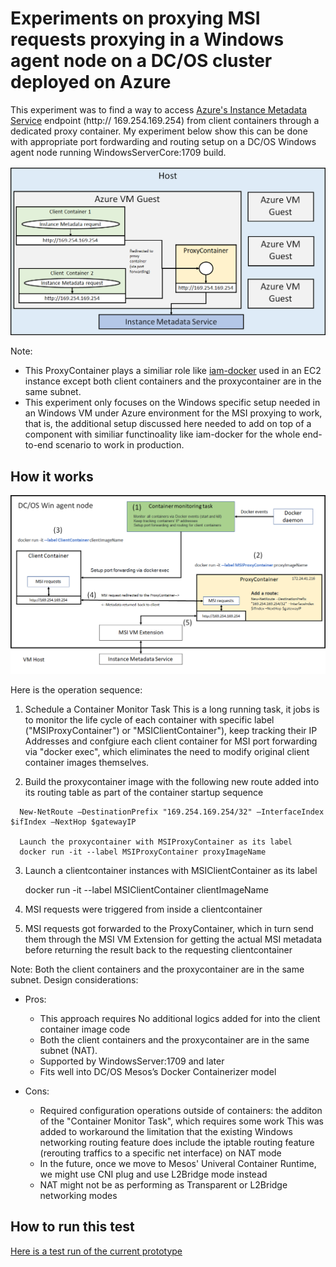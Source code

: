 
# Experiments on proxying MSI requests proxying in a Windows agent node on a DC/OS cluster deployed on Azure 

   This experiment was to find a way to access [Azure's Instance Metadata Service](https://docs.microsoft.com/en-us/azure/virtual-machines/windows/instance-metadata-service) endpoint (http:// 169.254.169.254) from client containers through a dedicated proxy container. My experiment below show this can be done with appropriate port fordwarding and routing setup on a DC/OS Windows agent node running WindowsServerCore:1709 build. 

![Block diagram for Proxying Instance Metadata Service request](https://github.com/soccerGB/MSIExperiment/blob/master/PortForwardingNat/docs/InstanceMetadata.png "Proxying Instance Metadata Service request")


Note: 
- This ProxyContainer plays a similiar role like [iam-docker](https://github.com/swipely/iam-docker) used in an EC2 instance except both client containers and the proxycontainer are in the same subnet. 
- This experiment only focuses on the Windows specific setup needed in an Windows VM under Azure environment for the MSI proxying to work, that is, the additional setup discussed here needed to add on top of a component with similiar functinoality like iam-docker for the whole end-to-end scenario to work in production.

## How it works

![Detailed interaction diagramt](https://github.com/soccerGB/MSIExperiment/blob/master/PortForwardingNat/docs/DetailedMSIPortforwardingComponents.png "Proxying Instance Metadata Service request")

Here is the operation sequence:

   1. Schedule a Container Monitor Task
      This is a long running task, it jobs is to monitor the life cycle of each container with specific label ("MSIProxyContainer")
      or "MSIClientContainer"), keep tracking their IP Addresses and confgiure each client container for MSI port forwarding
      via "docker exec", which eliminates the need to modify original client container images themselves.
   
   2.	Build the proxycontainer image with the following new route added into its routing table 
      as part of the container startup sequence

      New-NetRoute –DestinationPrefix "169.254.169.254/32" –InterfaceIndex $ifIndex –NextHop $gatewayIP

      Launch the proxycontainer with MSIProxyContainer as its label
      docker run -it --label MSIProxyContainer proxyImageName 

   3.	Launch a clientcontainer instances with MSIClientContainer as its label

         docker run -it --label MSIClientContainer clientImageName
         
   4.	MSI requests were triggered from inside a clientcontainer 
   
   5. MSI requests got forwarded to the ProxyContainer, which in turn send them through the MSI VM Extension
      for getting the actual MSI metadata before returning the result back to the requesting clientcontainer


   Note: Both the client containers and the proxycontainer are in the same subnet.
   Design considerations:
      
   - Pros:
      - This approach requires No additional logics added for into the client container image code      
      - Both the client containers and the proxycontainer are in the same subnet (NAT).
      - Supported by WindowsServer:1709 and later
      - Fits well into DC/OS Mesos’s Docker Containerizer model 
      
   - Cons:
      - Required configuration operations outside of containers:
        the additon of the "Container Monitor Task", which requires some work
        This was added to workaround the limitation that the existing Windows networking routing feature does include 
        the iptable routing feature (rerouting traffics to a specific net interface) on NAT mode 
      - In the future, once we move to Mesos' Univeral Container Runtime, we might use CNI plug and use L2Bridge mode instead
      - NAT might not be as performing as Transparent or L2Bridge networking modes


## How to run this test 

   [Here is a test run of the current prototype](https://github.com/soccerGB/MSIExperiment/blob/master/PortForwardingNat/docs/TestRun.md)

